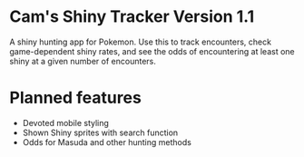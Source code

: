 # Cam's Shiny Tracker Version 1.1
A shiny hunting app for Pokemon. Use this to track encounters, check game-dependent shiny rates, and see the odds of encountering at least one shiny at a given number of encounters.


# Planned features
- Devoted mobile styling
- Shown Shiny sprites with search function
- Odds for Masuda and other hunting methods

